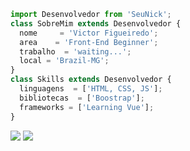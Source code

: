 ```js
import Desenvolvedor from 'SeuNick';
class SobreMim extends Desenvolvedor {
  nome     = 'Victor Figueiredo';
  area    = 'Front-End Beginner';
  trabalho  = 'waiting...';
  local = 'Brazil-MG';
}
class Skills extends Desenvolvedor {
  linguagens  = ['HTML, CSS, JS'];
  bibliotecas  = ['Boostrap'];
  frameworks = ['Learning Vue'];
}
```

<p align="left">
  <a href="#" alt="Gmail">
  <img src="https://img.shields.io/badge/-Gmail-FF0000?style=flat-square&labelColor=FF0000&logo=gmail&logoColor=white&link=jvgamer703@gmail.com" /></a>

  

 

  

  <a href="#" alt="Instagram">
  <img src="https://img.shields.io/badge/-Instagram-DF0174?style=flat-square&labelColor=DF0174&logo=instagram&logoColor=white&link="https://www.instagram.com/1victorx_/"></a>
</p> 
